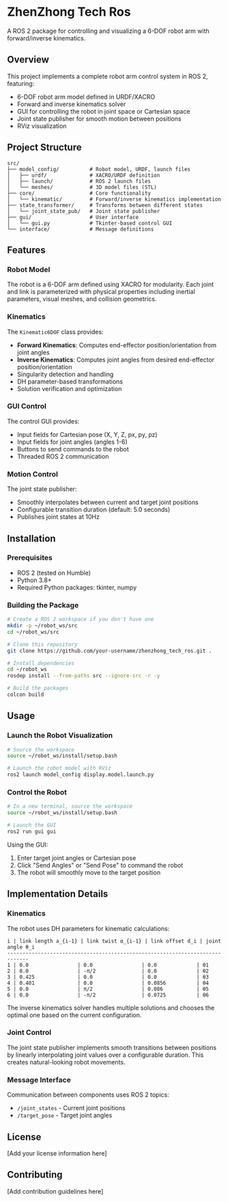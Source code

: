 # ZhenZhong Tech Ros

A ROS 2 package for controlling and visualizing a 6-DOF robot arm with forward/inverse kinematics.

## Overview

This project implements a complete robot arm control system in ROS 2, featuring:

- 6-DOF robot arm model defined in URDF/XACRO
- Forward and inverse kinematics solver
- GUI for controlling the robot in joint space or Cartesian space
- Joint state publisher for smooth motion between positions
- RViz visualization

## Project Structure

```
src/
├── model_config/          # Robot model, URDF, launch files
│   ├── urdf/              # XACRO/URDF definition
│   ├── launch/            # ROS 2 launch files
│   └── meshes/            # 3D model files (STL)
├── core/                  # Core functionality
│   └── kinematic/         # Forward/inverse kinematics implementation
├── state_transformer/     # Transforms between different states
│   └── joint_state_pub/   # Joint state publisher
├── gui/                   # User interface
│   └── gui.py             # Tkinter-based control GUI
└── interface/             # Message definitions
```

## Features

### Robot Model

The robot is a 6-DOF arm defined using XACRO for modularity. Each joint and link is parameterized with physical properties including inertial parameters, visual meshes, and collision geometrics.

### Kinematics

The `Kinematic6DOF` class provides:

- **Forward Kinematics**: Computes end-effector position/orientation from joint angles
- **Inverse Kinematics**: Computes joint angles from desired end-effector position/orientation
- Singularity detection and handling
- DH parameter-based transformations
- Solution verification and optimization

### GUI Control

The control GUI provides:

- Input fields for Cartesian pose (X, Y, Z, px, py, pz)
- Input fields for joint angles (angles 1-6)
- Buttons to send commands to the robot
- Threaded ROS 2 communication

### Motion Control

The joint state publisher:

- Smoothly interpolates between current and target joint positions
- Configurable transition duration (default: 5.0 seconds)
- Publishes joint states at 10Hz

## Installation

### Prerequisites

- ROS 2 (tested on Humble)
- Python 3.8+
- Required Python packages: tkinter, numpy

### Building the Package

```bash
# Create a ROS 2 workspace if you don't have one
mkdir -p ~/robot_ws/src
cd ~/robot_ws/src

# Clone this repository
git clone https://github.com/your-username/zhenzhong_tech_ros.git .

# Install dependencies
cd ~/robot_ws
rosdep install --from-paths src --ignore-src -r -y

# Build the packages
colcon build
```

## Usage

### Launch the Robot Visualization

```bash
# Source the workspace
source ~/robot_ws/install/setup.bash

# Launch the robot model with RViz
ros2 launch model_config display.model.launch.py
```

### Control the Robot

```bash
# In a new terminal, source the workspace
source ~/robot_ws/install/setup.bash

# Launch the GUI
ros2 run gui gui
```

Using the GUI:
1. Enter target joint angles or Cartesian pose
2. Click "Send Angles" or "Send Pose" to command the robot
3. The robot will smoothly move to the target position

## Implementation Details

### Kinematics

The robot uses DH parameters for kinematic calculations:

```
i | link length a_{i-1} | link twist α_{i-1} | link offset d_i | joint angle θ_i
-----------------------------------------------------------------------------
1 | 0.0                | 0.0                | 0.0             | θ1
2 | 0.0                | -π/2               | 0.0             | θ2
3 | 0.425              | 0.0                | 0.0             | θ3
4 | 0.401              | 0.0                | 0.0856          | θ4
5 | 0.0                | π/2                | 0.086           | θ5
6 | 0.0                | -π/2               | 0.0725          | θ6
```

The inverse kinematics solver handles multiple solutions and chooses the optimal one based on the current configuration.

### Joint Control

The joint state publisher implements smooth transitions between positions by linearly interpolating joint values over a configurable duration. This creates natural-looking robot movements.

### Message Interface

Communication between components uses ROS 2 topics:
- `/joint_states` - Current joint positions
- `/target_pose` - Target joint angles

## License

[Add your license information here]

## Contributing

[Add contribution guidelines here]
